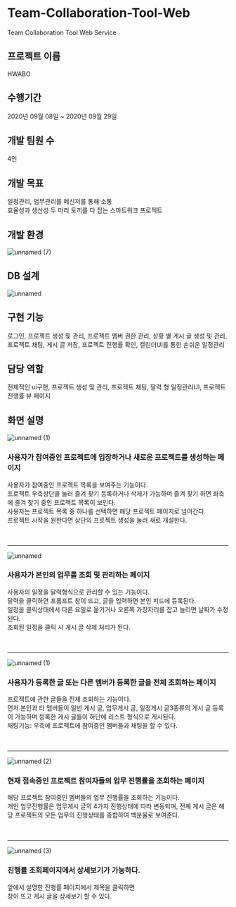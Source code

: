 # Team-Collaboration-Tool-Web
Team Collaboration Tool Web Service

<h2>프로젝트 이름</h2>
HWABO

<h2>수행기간</h2>
2020년 09월 08일 ~ 2020년 09월 29일

<h2>개발 팀원 수</h2>
4인

<h2>개발 목표</h2>
일정관리, 업무관리를 메신저를 통해 소통<br>
효율성과 생산성 두 마리 토끼를 다 잡는 스마트워크 프로젝트

<h2>개발 환경</h2>

![unnamed (7)](https://user-images.githubusercontent.com/63899204/161410718-84d08a1e-2d34-4488-a2e7-bdb7eb962925.jpg)

<h2>DB 설계</h2>

![unnamed](https://user-images.githubusercontent.com/63899204/161410719-286e9007-0565-493b-a308-a9a6b0bf71c8.jpg)

<h2>구현 기능</h2>
로그인, 프로젝트 생성 및 관리, 프로젝트 멤버 권한 관리,
상황 별 게시 글 생성 및 관리, 프로젝트 채팅,
게시 글 저장, 프로젝트 진행률 확인, 캘린더UI를 통한 손쉬운 일정관리

<h2>담당 역할</h2>
전체적인 ui구현, 프로젝트 생성 및 관리, 프로젝트 채팅,
달력 형 일정관리UI, 프로젝트 진행률 뷰 페이지

<h2>화면 설명</h2>

![unnamed (1)](https://user-images.githubusercontent.com/63899204/161410712-a4a1efd9-6088-423d-9506-185981a8053a.jpg)
<h3>사용자가 참여중인 프로젝트에 입장하거나 새로운 프로젝트를 생성하는 페이지</h3>
사용자가 참여중인 프로젝트
목록을 보여주는 기능이다.
<br>
프로젝트 우측상단을 눌러
즐겨 찾기 등록하거나 삭제가 가능하며
즐겨 찾기 하면 좌측에 즐겨 찾기 중인 프로젝트 목록이 보인다.
<br>
사용자는 프로젝트 목록 중 하나를 선택하면 
해당 프로젝트 페이지로 
넘어간다.
<br>
프로젝트 시작을 원한다면
상단의 프로젝트 생성을 눌러
새로 개설한다.<br><br><br><hr>

![unnamed](https://user-images.githubusercontent.com/63899204/161410720-a1bce9f9-8e99-4e07-a654-b29442a5cff7.png)
<h3>사용자가 본인의 업무를 조회 및 관리하는 페이지</h3>
사용자의 일정을 달력형식으로
관리할 수 있는 기능이다.
<br>
달력을 클릭하면 프롬프트 창이 뜨고, 글을 입력하면 본인 피드에 등록된다.
<br>
일정을 클릭상태에서 다른 요일로 옮기거나
오른쪽 가장자리를 잡고 늘리면 날짜가 수정된다.
<br>
조회된 일정을 클릭 시 게시 글 삭제 처리가 된다.<br><br><br><hr>

![unnamed (1)](https://user-images.githubusercontent.com/63899204/161410713-9057adf6-dbed-4bbe-84db-c99a0736f4fb.png)
<h3>사용자가 등록한 글 또는 다른 멤버가 등록한 글을 전체 조회하는 페이지</h3>
프로젝트에 관한 글들을 전체 조회하는 기능이다.
<br>
먼저 본인과 타 멤버들이 일반 게시 글, 업무게시 글, 일정게시 글3종류의 게시 글 등록이 가능하며 등록한 게시 글들이 하단에 리스트 형식으로 게시된다.
<br>
채팅기능:
우측에 프로젝트에 참여중인
멤버들과 채팅을 할 수 있다.<br><br><br><hr>

![unnamed (2)](https://user-images.githubusercontent.com/63899204/161410714-c93f4086-fbef-4946-85d9-a7b821bad66f.jpg)
<h3>현재 접속중인 프로젝트 참여자들의 업무 진행률을 조회하는 페이지</h3>
해당 프로젝트 참여중인 멤버들의 업무 진행률을 조회하는 기능이다.
<br>
개인 업무진행률은 업무게시 글의 4가지 진행상태에 따라 변동되며,
전체 게시 글은 해당 프로젝트의 모든 업무의 진행상태를 종합하여 백분율로 보여준다.<br><br><br><hr>

![unnamed (3)](https://user-images.githubusercontent.com/63899204/161410717-5b802e39-7bee-4b8e-8f3e-c4c9e365f354.jpg)
<h3>진행률 조회페이지에서 상세보기가 가능하다.</h3>
앞에서 설명한 진행률 페이지에서 제목을 클릭하면
<br>
창이 뜨고 게시 글을 상세보기
할 수 있다.
